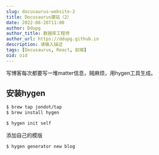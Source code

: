 ```yaml
---
slug: docusaurus-website-2
title: Docusaurus建站（2）
date: 2022-06-26T11:00
author: Ddupg
author_title: 数据库工程师
author_url: https://ddupg.github.io
description: 请输入描述
tags: [Docusaurus, React, 前端]
oid: oid
---
```


写博客每次都要写一堆matter信息，贼麻烦，用hygen工具生成。

<!-- truncate -->

## 安装hygen

```bash
$ brew tap jondot/tap
$ brew install hygen
```

```bash
$ hygen init self
```

添加自己的模版

```
$ hygen generator new blog
```
